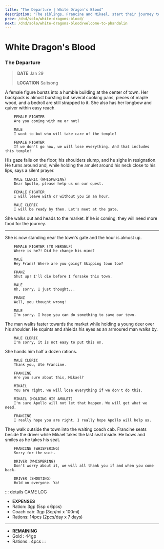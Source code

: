 ```yaml
---
title: "The Departure | White Dragon's Blood"
description: "The siblings, Francine and Mikael, start their journey to get blood from a white dragon"
prev: /dnd/solo/white-dragons-blood/
next: /dnd/solo/white-dragons-blood/welcome-to-phandalin
---
```


# White Dragon's Blood
### The Departure

> **DATE** Jan 29
>
> **LOCATION** Saltsong

A female figure bursts into a humble building at the center of town. Her backpack is almost bursting but several cooking pans, pieces of maple wood, and a bedroll are still strapped to it. She also has her longbow and quiver within easy reach.

```
    FEMALE FIGHTER
    Are you coming with me or not?

    MALE
    I want to but who will take care of the temple?

    FEMALE FIGHTER
    If we don't go now, we will lose everything. And that includes this temple!
```

His gaze falls on the floor, his shoulders slump, and he sighs in resignation. He turns around and, while holding the amulet around his neck close to his lips, says a silent prayer.

```
    MALE CLERIC (WHISPERING)
    Dear Apollo, please help us on our quest.

    FEMALE FIGHTER
    I will leave with or without you in an hour.

    MALE CLERIC
    I will be ready by then. Let's meet at the gate.
```

She walks out and heads to the market. If he is coming, they will need more food for the journey.

- - -

She is now standing near the town's gate and the hour is almost up.

```
    FEMALE FIGHTER (TO HERSELF)
    Where is he?! Did he change his mind?

    MALE
    Hey Franz! Where are you going? Skipping town too?

    FRANZ
    Shut up! I'll die before I forsake this town.

    MALE
    Oh, sorry. I just thought...

    FRANZ
    Well, you thought wrong!

    MALE
    I'm sorry. I hope you can do something to save our town.
```

The man walks faster towards the market while holding a young deer over his shoulder. He squints and shields his eyes as an armoured man walks by.

```
    MALE CLERIC
    I'm sorry, it is not easy to put this on.
```

She hands him half a dozen rations.

```
    MALE CLERIC
    Thank you, Ate Francine.

    FRANCINE
    Are you sure about this, Mikael?

    MIKAEL
    You are right, we will lose everything if we don't do this.

    MIKAEL (HOLDING HIS AMULET)
    I'm sure Apollo will not let that happen. We will get what we need.

    FRANCINE
    I really hope you are right, I really hope Apollo will help us.
```

They walk outside the town into the waiting coach cab. Francine seats beside the driver while Mikael takes the last seat inside. He bows and smiles as he takes his seat.

```
    FRANCINE (WHISPERING)
    Sorry for the wait.

    DRIVER (WHISPERING)
    Don't worry about it, we will all thank you if and when you come back.
    
    DRIVER (SHOUTING)
    Hold on everyone. Ya! 
```

::: details GAME LOG
- **EXPENSES**
- Ration: 3gp (5sp x 6pcs)
- Coach cab: 3gp (3cp/mi x 100mi)
- Rations: 14pcs (2pcs/day x 7 days)

- - -

- **REMAINING**
- Gold : 44gp
- Rations : 4pcs
:::

